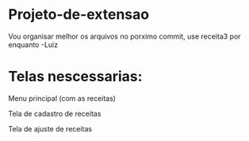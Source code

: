 ﻿# Projeto-de-extensao

Vou organisar melhor os arquivos no porximo commit, use receita3 por enquanto -Luiz

# Telas nescessarias:

Menu principal (com as receitas)

Tela de cadastro de receitas

Tela de ajuste de receitas
